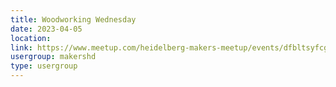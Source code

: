 ```yaml
---
title: Woodworking Wednesday
date: 2023-04-05
location: 
link: https://www.meetup.com/heidelberg-makers-meetup/events/dfbltsyfcgbhb/
usergroup: makershd
type: usergroup
---
```

